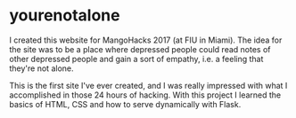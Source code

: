 # yourenotalone
I created this website for MangoHacks 2017 (at FIU in Miami). 
The idea for the site was to be a place where depressed people could read notes of other depressed people and gain a sort of empathy, i.e. a feeling that they're not alone.  

This is the first site I've ever created, and I was really impressed with what I accomplished in those 24 hours of hacking.
With this project I learned the basics of HTML, CSS and how to serve dynamically with Flask.  
